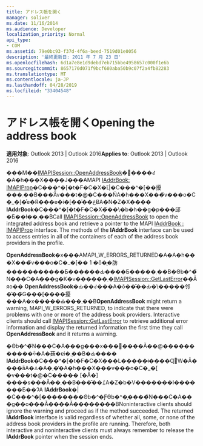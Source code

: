 ```yaml
---
title: アドレス帳を開く
manager: soliver
ms.date: 11/16/2014
ms.audience: Developer
localization_priority: Normal
api_type:
- COM
ms.assetid: 79e0bc93-f37d-4f6a-beed-7519d01e0056
description: '最終更新日: 2011 年 7 月 23 日'
ms.openlocfilehash: 6d1a7e8e1d9debd7eb715bbe4958657c000f1e6b
ms.sourcegitcommit: 8657170d071f9bcf680aba50b9c07f2a4fb82283
ms.translationtype: MT
ms.contentlocale: ja-JP
ms.lasthandoff: 04/28/2019
ms.locfileid: "33404548"
---
```

# <a name="opening-the-address-book"></a><span data-ttu-id="e4bef-103">アドレス帳を開く</span><span class="sxs-lookup"><span data-stu-id="e4bef-103">Opening the address book</span></span>

<span data-ttu-id="e4bef-104">**適用対象**: Outlook 2013 | Outlook 2016</span><span class="sxs-lookup"><span data-stu-id="e4bef-104">**Applies to**: Outlook 2013 | Outlook 2016</span></span> 
  
<span data-ttu-id="e4bef-p101">���M��[IMAPISession::OpenAddressBook](imapisession-openaddressbook.md)�𓝍����ꂽ�A�h���X����J���AMAPI [IAddrBook: IMAPIProp](iaddrbookimapiprop.md)�C���^�[�t�F�C�X�ւ̃|�C���^�[��擾���܂��B���ׂẴv���t�@�C���ŃA�h���X���̃v���o�C�_�[�̊e�R���e�i�[��̍��ڂɃA�N�Z�X���� **IAddrBook**�C���^�[�t�F�C�X�̃��\�b�h��g�p���邱�Ƃ��ł��܂��B</span><span class="sxs-lookup"><span data-stu-id="e4bef-p101">Call [IMAPISession::OpenAddressBook](imapisession-openaddressbook.md) to open the integrated address book and retrieve a pointer to the MAPI [IAddrBook : IMAPIProp](iaddrbookimapiprop.md) interface. The methods of the **IAddrBook** interface can be used to access entries in all of the containers of each of the address book providers in the profile.</span></span> 
  
<span data-ttu-id="e4bef-p102">**OpenAddressBook**�x���AMAPI_W_ERRORS_RETURNED�A�A�h���X���̃v���o�C�_�[�� 1 �ȏ�̖�肪�����������Ƃ������Ԃ����Ƃ�����܂��B�Θb�^�̃N���C�A���g�K�v������܂�[IMAPISession::GetLastError](imapisession-getlasterror.md)��Ăяo�� **OpenAddressBook**�Ԃ��ꂽ���A�ŏ��̎��Ԃ�\�����邻�̑��̃G���[����擾���A�x�����Ԃ���܂��B</span><span class="sxs-lookup"><span data-stu-id="e4bef-p102">**OpenAddressBook** might return a warning, MAPI_W_ERRORS_RETURNED, to indicate that there were problems with one or more of the address book providers. Interactive clients should call [IMAPISession::GetLastError](imapisession-getlasterror.md) to retrieve additional error information and display the returned information the first time they call **OpenAddressBook** and it returns a warning.</span></span> 
  
<span data-ttu-id="e4bef-p103">�Θb�^�̃N���C�A���g���x���𖳎����Ă̕��@�����������ꍇ�A�菇�ɐi�݂܂��B�Ԃ���� **IAddrBook**�C���^�[�t�F�C�X���L�����ǂ����Ɋ֌W�Ȃ����ׂāA�ꕔ�A�܂��̓A�h���X���v���o�C�_�[ �v���t�@�C����� [�Ȃ�] ����s���Ă��܂��B���̂��߁A�Z�b�V�������I�������Ƃ��ɁA **IAddrBook**�|�C���^�[��������Θb�^�ƑΘb�^�̗����̃N���C�A���g��o���Ă����Ă��������B</span><span class="sxs-lookup"><span data-stu-id="e4bef-p103">Noninteractive clients should ignore the warning and proceed as if the method succeeded. The returned **IAddrBook** interface is valid regardless of whether all, some, or none of the address book providers in the profile are running. Therefore, both interactive and noninteractive clients must always remember to release the **IAddrBook** pointer when the session ends.</span></span> 
  


